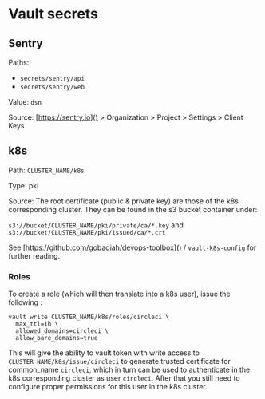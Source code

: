 # Vault secrets

## Sentry

Paths:

* `secrets/sentry/api`
* `secrets/sentry/web`

Value: `dsn`

Source: [https://sentry.io]() > Organization > Project > Settings > Client Keys

## k8s

Path: `CLUSTER_NAME/k8s`

Type: pki

Source: The root certificate (public & private key) are those of the k8s corresponding cluster.
They can be found in the s3 bucket container under:

`s3://bucket/CLUSTER_NAME/pki/private/ca/*.key` and `s3://bucket/CLUSTER_NAME/pki/issued/ca/*.crt`

See [https://github.com/gobadiah/devops-toolbox]() / `vault-k8s-config` for further reading.

### Roles

To create a role (which will then translate into a k8s user), issue the following :

```
vault write CLUSTER_NAME/k8s/roles/circleci \
  max_ttl=1h \
  allowed_domains=circleci \
  allow_bare_domains=true
```

This will give the ability to vault token with write access to `CLUSTER_NAME/k8s/issue/circleci`
to generate trusted certificate for common_name `circleci`, which in turn can be used to authenticate
in the k8s corresponding cluster as user `circleci`. After that you still need to configure proper
permissions for this user in the k8s cluster.
